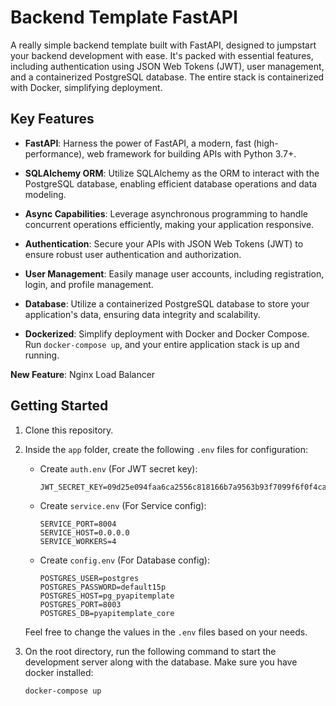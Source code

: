 # Backend Template FastAPI

A really simple backend template built with FastAPI, designed to jumpstart your backend development with ease. It's packed with essential features, including authentication using JSON Web Tokens (JWT), user management, and a containerized PostgreSQL database. The entire stack is containerized with Docker, simplifying deployment.

## Key Features

- **FastAPI**: Harness the power of FastAPI, a modern, fast (high-performance), web framework for building APIs with Python 3.7+.

- **SQLAlchemy ORM**: Utilize SQLAlchemy as the ORM to interact with the PostgreSQL database, enabling efficient database operations and data modeling.

- **Async Capabilities**: Leverage asynchronous programming to handle concurrent operations efficiently, making your application responsive.

- **Authentication**: Secure your APIs with JSON Web Tokens (JWT) to ensure robust user authentication and authorization.

- **User Management**: Easily manage user accounts, including registration, login, and profile management.

- **Database**: Utilize a containerized PostgreSQL database to store your application's data, ensuring data integrity and scalability.

- **Dockerized**: Simplify deployment with Docker and Docker Compose. Run `docker-compose up`, and your entire application stack is up and running.

**New Feature**: Nginx Load Balancer

## Getting Started

1. Clone this repository.

2. Inside the `app` folder, create the following `.env` files for configuration:

   - Create `auth.env` (For JWT secret key):

     ```plaintext
     JWT_SECRET_KEY=09d25e094faa6ca2556c818166b7a9563b93f7099f6f0f4caa6cf63b88e8d3e7
     ```

   - Create `service.env` (For Service config):

     ```plaintext
     SERVICE_PORT=8004
     SERVICE_HOST=0.0.0.0
     SERVICE_WORKERS=4
     ```

   - Create `config.env` (For Database config):
     ```plaintext
     POSTGRES_USER=postgres
     POSTGRES_PASSWORD=default15p
     POSTGRES_HOST=pg_pyapitemplate
     POSTGRES_PORT=8003
     POSTGRES_DB=pyapitemplate_core
     ```

   Feel free to change the values in the `.env` files based on your needs.

3. On the root directory, run the following command to start the development server along with the database. Make sure you have docker installed:
   ```bash
   docker-compose up
   ```
